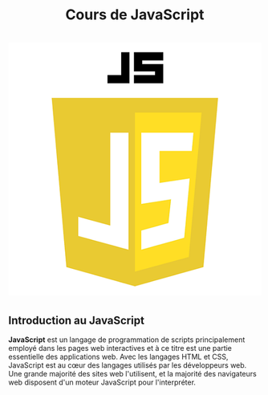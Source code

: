 # <div align="center">  Cours de JavaScript  </div>  
# <div align="center">  ![js](img/js.png) </div>
## Introduction au JavaScript  
**JavaScript** est un langage de programmation de scripts principalement employé dans les pages web interactives et à ce titre est une partie essentielle des applications web. Avec les langages HTML et CSS, JavaScript est au cœur des langages utilisés par les développeurs web. Une grande majorité des sites web l'utilisent, et la majorité des navigateurs web disposent d'un moteur JavaScript pour l'interpréter. 